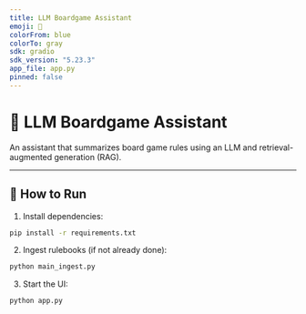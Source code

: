 ```yaml
---
title: LLM Boardgame Assistant
emoji: 🎲
colorFrom: blue
colorTo: gray
sdk: gradio
sdk_version: "5.23.3"
app_file: app.py
pinned: false
---
```


# 🧠 LLM Boardgame Assistant

An assistant that summarizes board game rules using an LLM and retrieval-augmented generation (RAG).


---

## 🚀 How to Run

1. Install dependencies:

```bash
pip install -r requirements.txt
```

2. Ingest rulebooks (if not already done):
```bash
python main_ingest.py
```

3. Start the UI:
```bash
python app.py
```
